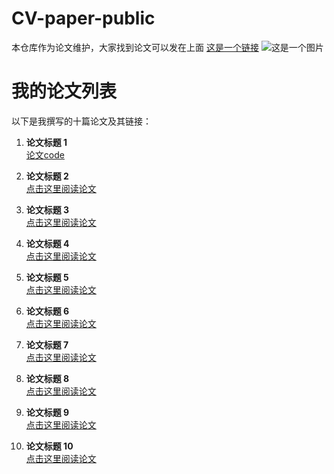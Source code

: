 # CV-paper-public
本仓库作为论文维护，大家找到论文可以发在上面
[这是一个链接](https://www.example.com)
![这是一个图片](https://www.example.com/image.png)
# 我的论文列表

以下是我撰写的十篇论文及其链接：

1. **论文标题 1**  
   [论文](https://example.com/paper1)[code](https://example.com/paper1)

2. **论文标题 2**  
   [点击这里阅读论文](https://example.com/paper2)

3. **论文标题 3**  
   [点击这里阅读论文](https://example.com/paper3)

4. **论文标题 4**  
   [点击这里阅读论文](https://example.com/paper4)

5. **论文标题 5**  
   [点击这里阅读论文](https://example.com/paper5)

6. **论文标题 6**  
   [点击这里阅读论文](https://example.com/paper6)

7. **论文标题 7**  
   [点击这里阅读论文](https://example.com/paper7)

8. **论文标题 8**  
   [点击这里阅读论文](https://example.com/paper8)

9. **论文标题 9**  
   [点击这里阅读论文](https://example.com/paper9)

10. **论文标题 10**  
    [点击这里阅读论文](https://example.com/paper10)
